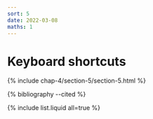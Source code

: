 ```yaml
---
sort: 5
date: 2022-03-08
maths: 1
---
```


# Keyboard shortcuts

{% include chap-4/section-5/section-5.html %}

{% bibliography --cited %}

{% include list.liquid all=true %}
